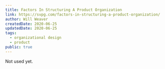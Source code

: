 ```yaml
---
title: Factors In Structuring A Product Organization
link: https://svpg.com/factors-in-structuring-a-product-organization/
author: Will Weaver
createdDate: 2020-06-25
updatedDate: 2020-06-25
tags:
  - organizational design
  - product
public: true
---
```

Not used yet.